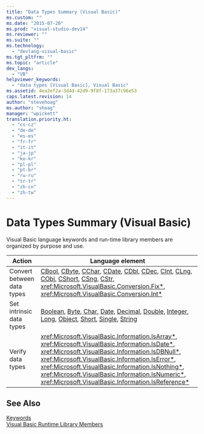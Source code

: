```yaml
---
title: "Data Types Summary (Visual Basic)"
ms.custom: ""
ms.date: "2015-07-20"
ms.prod: "visual-studio-dev14"
ms.reviewer: ""
ms.suite: ""
ms.technology: 
  - "devlang-visual-basic"
ms.tgt_pltfrm: ""
ms.topic: "article"
dev_langs: 
  - "VB"
helpviewer_keywords: 
  - "data types [Visual Basic], Visual Basic"
ms.assetid: 4ea2ef2a-3d4d-42d9-9f8f-173a37c96e53
caps.latest.revision: 14
author: "stevehoag"
ms.author: "shoag"
manager: "wpickett"
translation.priority.ht: 
  - "cs-cz"
  - "de-de"
  - "es-es"
  - "fr-fr"
  - "it-it"
  - "ja-jp"
  - "ko-kr"
  - "pl-pl"
  - "pt-br"
  - "ru-ru"
  - "tr-tr"
  - "zh-cn"
  - "zh-tw"
---
```

# Data Types Summary (Visual Basic)
Visual Basic language keywords and run-time library members are organized by purpose and use.  
  
|Action|Language element|  
|------------|----------------------|  
|Convert between data types|[CBool](../../../visual-basic\language-reference\functions/type-conversion-functions.md), [CByte](../../../visual-basic\language-reference\functions/type-conversion-functions.md), [CChar](../../../visual-basic\language-reference\functions/type-conversion-functions.md), [CDate](../../../visual-basic\language-reference\functions/type-conversion-functions.md), [CDbl](../../../visual-basic\language-reference\functions/type-conversion-functions.md), [CDec](../../../visual-basic\language-reference\functions/type-conversion-functions.md), [CInt](../../../visual-basic\language-reference\functions/type-conversion-functions.md), [CLng](../../../visual-basic\language-reference\functions/type-conversion-functions.md), [CObj](../../../visual-basic\language-reference\functions/type-conversion-functions.md), [CShort](../../../visual-basic\language-reference\functions/type-conversion-functions.md), [CSng](../../../visual-basic\language-reference\functions/type-conversion-functions.md), [CStr](../../../visual-basic\language-reference\functions/type-conversion-functions.md), <xref:Microsoft.VisualBasic.Conversion.Fix*>, <xref:Microsoft.VisualBasic.Conversion.Int*>|  
|Set intrinsic data types|[Boolean](../../../visual-basic\language-reference\data-types/boolean-data-type.md), [Byte](../../../visual-basic\language-reference\data-types/byte-data-type.md), [Char](../../../visual-basic\language-reference\data-types/char-data-type.md), [Date](../../../visual-basic\language-reference\data-types/date-data-type.md), [Decimal](../../../visual-basic\language-reference\data-types/decimal-data-type.md), [Double](../../../visual-basic\language-reference\data-types/double-data-type.md), [Integer](../../../visual-basic\language-reference\data-types/integer-data-type.md), [Long](../../../visual-basic\language-reference\data-types/long-data-type.md), [Object](../../../visual-basic\language-reference\data-types/object-data-type.md), [Short](../../../visual-basic\language-reference\data-types/short-data-type.md), [Single](../../../visual-basic\language-reference\data-types/single-data-type.md), [String](../../../visual-basic\language-reference\data-types/string-data-type.md)|  
|Verify data types|<xref:Microsoft.VisualBasic.Information.IsArray*>, <xref:Microsoft.VisualBasic.Information.IsDate*>, <xref:Microsoft.VisualBasic.Information.IsDBNull*>, <xref:Microsoft.VisualBasic.Information.IsError*>, <xref:Microsoft.VisualBasic.Information.IsNothing*>, <xref:Microsoft.VisualBasic.Information.IsNumeric*>, <xref:Microsoft.VisualBasic.Information.IsReference*>|  
  
## See Also  
 [Keywords](../../../visual-basic\language-reference\keywords/index.md)   
 [Visual Basic Runtime Library Members](../../../visual-basic\language-reference/visual-basic-runtime-library-members.md)